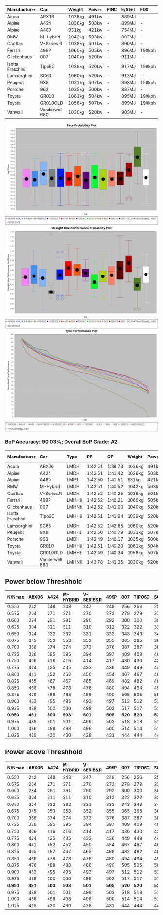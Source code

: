 | Manufacturer     | Car            | Weight | Power | PINC    | E/Stint | FDS     |
|:-|:-|:-|:-|:-|:-|:-|
| Acura            | ARX06          | 1036kg | 491kw |    -    | 889MJ   |    -    |
| Alpine           | A424           | 1036kg | 503kw |    -    | 899MJ   |    -    |
| Alpine           | A480           | 931kg  | 421kw |    -    | 754MJ   |    -    |
| BMW              | M-Hybrid       | 1042kg | 503kw |    -    | 897MJ   |    -    |
| Cadillac         | V-Series.R     | 1038kg | 501kw |    -    | 890MJ   |    -    |
| Ferrari          | 499P           | 1060kg | 505kw |    -    | 896MJ   | 190kph  |
| Glickenhaus      | 007            | 1040kg | 520kw |    -    | 911MJ   |    -    |
| Isotta Fraschini | Tipo6C         | 1039kg | 520kw |    -    | 917MJ   | 190kph  |
| Lamborghini      | SC63           | 1060kg | 520kw |    -    | 913MJ   |    -    |
| Peugeot          | 9X8            | 1031kg | 507kw |    -    | 893MJ   | 150kph  |
| Porsche          | 963            | 1035kg | 500kw |    -    | 887MJ   |    -    |
| Toyota           | GR010          | 1061kg | 504kw |    -    | 895MJ   | 190kph  |
| Toyota           | GR010OLD       | 1058kg | 507kw |    -    | 899MJ   | 190kph  |
| Vanwall          | Vanderwell 680 | 1030kg | 520kw |    -    | 903MJ   |    -    |

![PACECHART](./IMG/AUTO.png)
![STRAIGHTLINEPERFORMANCECHART](./IMG/AUTO_sp.png)
![TYREPERFORMANCECHART](./IMG/AUTO_tw.png)

### BoP Accuracy: 90.03%; Overall BoP Grade: A2
| Manufacturer     | Car            | Type  | RP      | QP      | Weight | Power¹ | Threshhold | PINC    | Power² | E/Stint | AVG Vmax  | FDS     | RDLC | L/Stint | BOP-Grade | Model Accuracy | Model Points | Match%  |
|:-|:-|:-|:-|:-|:-|:-|:-|:-|:-|:-|:-|:-|:-|:-|:-|:-|:-|:-|
| Acura            | ARX06          | LMDH  | 1:42.51 | 1:39.73 | 1036kg | 491kw  | 0.0kph     |    -    | 491kw  |  889MJ  | 293.11kph |    -    | 1.02 | 33      | -B1       | 100.00%        | 995          | 87.70%  |
| Alpine           | A424           | LMDH  | 1:42.51 | 1:41.42 | 1036kg | 503kw  | 0.0kph     |    -    | 503kw  |  899MJ  | 294.37kph |    -    | 1.02 | 33      | +C2       | 100.00%        | 642          | 72.84%  |
| Alpine           | A480           | LMP1  | 1:42.50 | 1:41.51 |  931kg | 421kw  | 0.0kph     |    -    | 421kw  |  754MJ  | 292.32kph |    -    | 0.99 | 31      | ~A1       | 60.26%         | 849          | 100.00% |
| BMW              | M-Hybrid       | LMDH  | 1:42.51 | 1:40.52 | 1042kg | 503kw  | 0.0kph     |    -    | 503kw  |  897MJ  | 290.05kph |    -    | 1.02 | 33      | -A2       | 100.00%        | 1714         | 93.69%  |
| Cadillac         | V-Series.R     | LMDH  | 1:42.52 | 1:40.25 | 1038kg | 501kw  | 0.0kph     |    -    | 501kw  |  890MJ  | 293.96kph |    -    | 1.02 | 33      | ~A1       | 98.95%         | 2271         | 98.51%  |
| Ferrari          | 499P           | LMHHU | 1:42.52 | 1:40.21 | 1060kg | 505kw  | 0.0kph     |    -    | 505kw  |  896MJ  | 296.27kph | 190kph  | 1.03 | 33      | ~A1       | 99.93%         | 2718         | 95.69%  |
| Glickenhaus      | 007            | LMHNH | 1:42.52 | 1:41.00 | 1040kg | 520kw  | 0.0kph     |    -    | 520kw  |  911MJ  | 297.51kph |    -    | 0.95 | 33      | ~A1       | 96.34%         | 1634         | 99.80%  |
| Isotta Fraschini | Tipo6C         | LMHHU | 1:42.51 | 1:41.94 | 1039kg | 520kw  | 0.0kph     |    -    | 520kw  |  917MJ  | 296.52kph | 190kph  | 1.07 | 33      | +C1       | 92.36%         | 133          | 76.72%  |
| Lamborghini      | SC63           | LMDH  | 1:42.52 | 1:42.85 | 1060kg | 520kw  | 0.0kph     |    -    | 520kw  |  913MJ  | 292.82kph |    -    | 1.03 | 33      | ~A1       | 96.54%         | 418          | 99.37%  |
| Peugeot          | 9X8            | LMHHE | 1:42.50 | 1:40.79 | 1031kg | 507kw  | 0.0kph     |    -    | 507kw  |  893MJ  | 293.95kph | 150kph  | 1.03 | 33      | ~A1       | 88.68%         | 2617         | 100.00% |
| Porsche          | 963            | LMDH  | 1:42.49 | 1:40.17 | 1035kg | 500kw  | 0.0kph     |    -    | 500kw  |  887MJ  | 294.48kph |    -    | 1.02 | 33      | ~A1       | 99.98%         | 6168         | 95.47%  |
| Toyota           | GR010          | LMHHU | 1:42.51 | 1:40.20 | 1061kg | 504kw  | 0.0kph     |    -    | 504kw  |  895MJ  | 295.91kph | 190kph  | 1.03 | 33      | ~A1       | 98.53%         | 3557         | 97.97%  |
| Toyota           | GR010OLD       | LMHHE | 1:42.49 | 1:40.34 | 1058kg | 507kw  | 0.0kph     |    -    | 507kw  |  899MJ  | 297.99kph | 190kph  | 1.03 | 33      | ~A1       | 92.01%         | 1427         | 100.00% |
| Vanwall          | Vanderwell 680 | LMHNH | 1:43.78 | 1:41.35 | 1030kg | 520kw  | 0.0kph     |    -    | 520kw  |  903MJ  | 292.11kph |    -    | 1.01 | 33      | +Ω1       | 94.62%         | 633          | 42.67%  |

## Power below Threshhold
| N/Nmax    | ARX06   | A424    | M-HYBRID | V-SERIES.R | 499P    | 007     | TIPO6C  | SC63    | 9X8     | 963     | GR010   | GR010OLD | VANDERWELL 680 | ​     | RPM      | A480    |
|:-|:-|:-|:-|:-|:-|:-|:-|:-|:-|:-|:-|:-|:-|:-|:-|:-|
|  0.550    |  242    |  248    |  248     |  247       |  249    |  256    |  256    |  256    |  250    |  246    |  248    |  250     |  256           |  ​    |   --     |   -     |
|  0.575    |  264    |  271    |  271     |  270       |  272    |  279    |  279    |  279    |  273    |  269    |  271    |  273     |  279           |  ​    |   --     |   -     |
|  0.600    |  284    |  291    |  291     |  290       |  292    |  300    |  300    |  300    |  293    |  289    |  291    |  293     |  300           |  ​    |   --     |   -     |
|  0.625    |  304    |  311    |  311     |  310       |  312    |  322    |  322    |  322    |  314    |  309    |  312    |  314     |  322           |  ​    |   --     |   -     |
|  0.650    |  324    |  332    |  332     |  331       |  333    |  343    |  343    |  343    |  335    |  330    |  333    |  335     |  343           |  ​    |   --     |   -     |
|  0.675    |  345    |  353    |  353     |  352       |  355    |  365    |  365    |  365    |  356    |  351    |  354    |  356     |  365           |  ​    |   --     |   -     |
|  0.700    |  366    |  374    |  374     |  373       |  376    |  387    |  387    |  387    |  377    |  372    |  375    |  377     |  387           |  ​    |   --     |   -     |
|  0.725    |  386    |  395    |  395     |  394       |  397    |  409    |  409    |  409    |  399    |  393    |  396    |  399     |  409           |  ​    |   --     |   -     |
|  0.750    |  406    |  416    |  416     |  414       |  417    |  430    |  430    |  430    |  419    |  413    |  416    |  419     |  430           |  ​    |   --     |   -     |
|  0.775    |  424    |  435    |  435     |  433       |  436    |  449    |  449    |  449    |  438    |  432    |  435    |  438     |  449           |  ​    |  5000    |  247    |
|  0.800    |  441    |  452    |  452     |  450       |  454    |  467    |  467    |  467    |  455    |  449    |  453    |  455     |  467           |  ​    |  5500    |  292    |
|  0.825    |  455    |  467    |  467     |  465       |  469    |  482    |  482    |  482    |  470    |  464    |  468    |  470     |  482           |  ​    |  6000    |  326    |
|  0.850    |  466    |  478    |  478     |  476       |  480    |  494    |  494    |  494    |  482    |  475    |  479    |  482     |  494           |  ​    |  6500    |  368    |
|  0.875    |  476    |  488    |  488     |  486       |  490    |  505    |  505    |  505    |  492    |  485    |  489    |  492     |  505           |  ​    |  7000    |  411    |
|  0.900    |  483    |  495    |  495     |  493       |  497    |  512    |  512    |  512    |  499    |  492    |  496    |  499     |  512           |  ​    |  7500    |  422    |
|  0.925    |  488    |  500    |  500     |  498       |  502    |  517    |  517    |  517    |  504    |  497    |  501    |  504     |  517           |  ​    |  8000    |  418    |
| **0.950** | **491** | **503** | **503**  | **501**    | **505** | **520** | **520** | **520** | **507** | **500** | **504** | **507**  | **520**        | **​** | **8500** | **421** |
|  0.975    |  489    |  501    |  501     |  499       |  503    |  518    |  518    |  518    |  505    |  498    |  502    |  505     |  518           |  ​    |  9000    |  211    |
|  1.000    |  486    |  498    |  498     |  496       |  500    |  514    |  514    |  514    |  502    |  495    |  499    |  502     |  514           |  ​    |   --     |   -     |
|  1.025    |  419    |  430    |  430     |  428       |  431    |  444    |  444    |  444    |  433    |  427    |  430    |  433     |  444           |  ​    |   --     |   -     |

## Power above Threshhold
| N/Nmax    | ARX06   | A424    | M-HYBRID | V-SERIES.R | 499P    | 007     | TIPO6C  | SC63    | 9X8     | 963     | GR010   | GR010OLD | VANDERWELL 680 | ​     | RPM      | A480    |
|:-|:-|:-|:-|:-|:-|:-|:-|:-|:-|:-|:-|:-|:-|:-|:-|:-|
|  0.550    |  242    |  248    |  248     |  247       |  249    |  256    |  256    |  256    |  250    |  246    |  248    |  250     |  256           |  ​    |   --     |   -     |
|  0.575    |  264    |  271    |  271     |  270       |  272    |  279    |  279    |  279    |  273    |  269    |  271    |  273     |  279           |  ​    |   --     |   -     |
|  0.600    |  284    |  291    |  291     |  290       |  292    |  300    |  300    |  300    |  293    |  289    |  291    |  293     |  300           |  ​    |   --     |   -     |
|  0.625    |  304    |  311    |  311     |  310       |  312    |  322    |  322    |  322    |  314    |  309    |  312    |  314     |  322           |  ​    |   --     |   -     |
|  0.650    |  324    |  332    |  332     |  331       |  333    |  343    |  343    |  343    |  335    |  330    |  333    |  335     |  343           |  ​    |   --     |   -     |
|  0.675    |  345    |  353    |  353     |  352       |  355    |  365    |  365    |  365    |  356    |  351    |  354    |  356     |  365           |  ​    |   --     |   -     |
|  0.700    |  366    |  374    |  374     |  373       |  376    |  387    |  387    |  387    |  377    |  372    |  375    |  377     |  387           |  ​    |   --     |   -     |
|  0.725    |  386    |  395    |  395     |  394       |  397    |  409    |  409    |  409    |  399    |  393    |  396    |  399     |  409           |  ​    |   --     |   -     |
|  0.750    |  406    |  416    |  416     |  414       |  417    |  430    |  430    |  430    |  419    |  413    |  416    |  419     |  430           |  ​    |   --     |   -     |
|  0.775    |  424    |  435    |  435     |  433       |  436    |  449    |  449    |  449    |  438    |  432    |  435    |  438     |  449           |  ​    |  5000    |  247    |
|  0.800    |  441    |  452    |  452     |  450       |  454    |  467    |  467    |  467    |  455    |  449    |  453    |  455     |  467           |  ​    |  5500    |  292    |
|  0.825    |  455    |  467    |  467     |  465       |  469    |  482    |  482    |  482    |  470    |  464    |  468    |  470     |  482           |  ​    |  6000    |  326    |
|  0.850    |  466    |  478    |  478     |  476       |  480    |  494    |  494    |  494    |  482    |  475    |  479    |  482     |  494           |  ​    |  6500    |  368    |
|  0.875    |  476    |  488    |  488     |  486       |  490    |  505    |  505    |  505    |  492    |  485    |  489    |  492     |  505           |  ​    |  7000    |  411    |
|  0.900    |  483    |  495    |  495     |  493       |  497    |  512    |  512    |  512    |  499    |  492    |  496    |  499     |  512           |  ​    |  7500    |  422    |
|  0.925    |  488    |  500    |  500     |  498       |  502    |  517    |  517    |  517    |  504    |  497    |  501    |  504     |  517           |  ​    |  8000    |  418    |
| **0.950** | **491** | **503** | **503**  | **501**    | **505** | **520** | **520** | **520** | **507** | **500** | **504** | **507**  | **520**        | **​** | **8500** | **421** |
|  0.975    |  489    |  501    |  501     |  499       |  503    |  518    |  518    |  518    |  505    |  498    |  502    |  505     |  518           |  ​    |  9000    |  211    |
|  1.000    |  486    |  498    |  498     |  496       |  500    |  514    |  514    |  514    |  502    |  495    |  499    |  502     |  514           |  ​    |   --     |   -     |
|  1.025    |  419    |  430    |  430     |  428       |  431    |  444    |  444    |  444    |  433    |  427    |  430    |  433     |  444           |  ​    |   --     |   -     |
